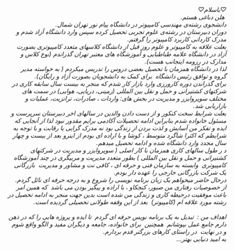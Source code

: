 <I DOCTYPE html>
<html dir="rtl" lang="fa">
<head>
<meta chaset="utf-8">
<title>صفحه‌ی فارسی راست چین میباشد</title>
</head>
<body>
♡باسلام♡
<br> ‌ 
هلن دباغی هستم.
<br>
دانشجوی رشته‌ی مهندسی کامپیوتر در دانشگاه پیام نور تهران شمال.
<br>
دوران دبیرستان در رشته‌ی علوم تجربی تحصیل کرده سپس وارد دانشگاه آزاد شدم و مدرک کاردانی کاربرد کامپیوتر را گرفتم.
<br>
بعلت علاقه به کامپیوتر و علوم روز قبل از دانشگاه کلاسهای متعدد کامپیوتری بصورت آزاد در دانشگاه علامه طباطبایی و آموزشگاه های معتبر تهران گذراندم (نوع کلاس و مدارک در رزومه اینجانب هست).
<br>
 لذا در دانشگاه همزمان با تحصیل بعضی دروس را تدریس میکردم ( به خواسته مدیر گروه و توافق رئیس دانشگاه  برای کمک به دانشجویان بصورت آزاد و رایگان). 
<br>
برای گذراندن دوره کارورزی وارد بازار کار شدم که منجر به بیست سال سابقه کاری در شرکتهای کشتیرانی و حمل و نقل بین المللی (زمینی، دریایی، هوایی) در سمت های مختلف سوپروایزر و مدیریت در بخش های: واردات ، صادرات، ترانزیت، عملیات و  بازاریابی شد.
<br> 
بعلت شرایط سخت کنکور و از دست دادن والدین در سالهای اخر دبیرستان سرپرست و مسئول خانواده شدم بنابراین ادامه تحصیلات آکادمی برایم مقدور نبود لذا از آنجایی که ایده و تفکر من آسایش و لذت بردن از زندگی بود نه مدرک گرایی یا رقابت و با توجه به شرایطم که اکثرا شاگرد متوسط ، کوشا و با اراده ای بودم از اینرو بعد از بیست و چهار سال مجدد وارد دانشگاه شده و ادامه تحصیل میدهم.
<br> 
د ر طول سالهای کاری همزمان با کار اصلی ( سوپروایزر و مدیریت در شرکتهای کشتیرانی و حمل و نقل بین المللی ) 
بطور متعدد مدیریت و مربیگری در چند آموزشگاه کامپیوتری  وابسته به سازمان فنی و حرفه ای ، کافی نت و مشاور و مدیریت  بازرگانی یک شرکت بازرگانی خارجی را عهده دار بودم. 
<br>
درحال حاضر میخواهم یک زبان برنامه نویسی را شروع و به درجه حرفه ای نائل گردم. 
<br>
از خصوصیات رفتاری من صبور، کنجکاو ، با اراده و پیگیر بودن می باشد  که همین امر باعث موفقیت درحیطه کاری و زندگی من شده است بدین جهت منجر به ادامه تحصیل در رشته مورد علاقه ام (کامپیوتر)  ‌بعد از این وقفه طولانی تحصیلی گردیده است. 
<br>
<br>
اهداف من‌ ‌: ‌ 
تبدیل به یک برنامه نویس حرفه ای گردم  تا ایده و پروژه هایی را که در ذهن دارم جامع عمل بپوشانم  همچنین  برای خانواده، جامعه و دیگران مفید و الگو واقع شوم و در نهایت  در راستای کارهای بزرگتر قدم بردارم.
<br>
به امید دنیایی بهتر...
</body>
</html>
